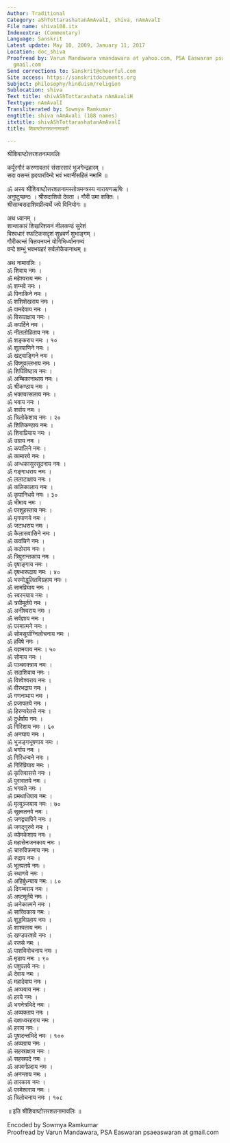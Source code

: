 ```yaml
---
Author: Traditional
Category: aShTottarashatanAmAvalI, shiva, nAmAvalI
File name: shiva108.itx
Indexextra: (Commentary)
Language: Sanskrit
Latest update: May 10, 2009, January 11, 2017
Location: doc_shiva
Proofread by: Varun Mandawara vmandawara at yahoo.com, PSA Easwaran psaeaswaran at
  gmail.com
Send corrections to: Sanskrit@cheerful.com
Site access: https://sanskritdocuments.org
Subject: philosophy/hinduism/religion
Sublocation: shiva
Text title: shivAShTottarashata nAmAvaliH
Texttype: nAmAvalI
Transliterated by: Sowmya Ramkumar
engtitle: shiva nAmAvali (108 names)
itxtitle: shivAShTottarashatanAmAvalI
title: शिवाष्टोत्तरशतनामावली

---
```

  
 श्रीशिवाष्टोत्तरशतनामावलिः   
  
कर्पूरगौरं करुणावतारं संसारसारं भुजगेन्द्रहारम् ।  
सदा वसन्तं हृदयारविन्दे भवं भवानीसहितं नमामि ॥  
  
ॐ अस्य श्रीशिवाष्टोत्तरशतनामस्तोत्रमन्त्रस्य नारायणऋषिः ।   
अनुष्टुप्छन्दः । श्रीसदाशिवो देवता । गौरी उमा शक्तिः ।   
श्रीसाम्बसदाशिवप्रीत्यर्थे जपे विनियोगः ॥  
  
अथ ध्यानम् ।  
शान्ताकारं शिखरिशयनं नीलकण्ठं सुरेशं   
     विश्वधारं स्फटिकसदृशं शुभ्रवर्णं शुभाङ्गम् ।  
गौरीकान्तं त्रितयनयनं योगिभिर्ध्यानगम्यं   
     वन्दे शम्भुं भवभयहरं सर्वलोकैकनाथम् ॥  
  
अथ नामावलिः ।  
ॐ शिवाय नमः ।  
ॐ महेश्वराय नमः ।  
ॐ शम्भवे नमः ।  
ॐ पिनाकिने नमः ।  
ॐ शशिशेखराय नमः ।  
ॐ वामदेवाय नमः ।  
ॐ विरूपाक्षाय नमः ।  
ॐ कपर्दिने नमः ।  
ॐ नीललोहिताय नमः ।  
ॐ शङ्कराय नमः । १०  
ॐ शूलपाणिने नमः ।  
ॐ खट्वाङ्गिने नमः ।  
ॐ विष्णुवल्लभाय नमः ।  
ॐ शिपिविष्टाय नमः ।  
ॐ अम्बिकानाथाय नमः ।  
ॐ श्रीकण्ठाय नमः ।  
ॐ भक्तवत्सलाय नमः ।  
ॐ भवाय नमः ।  
ॐ शर्वाय नमः ।  
ॐ त्रिलोकेशाय नमः । २०  
ॐ शितिकण्ठाय नमः ।  
ॐ शिवाप्रियाय नमः ।  
ॐ उग्राय नमः ।  
ॐ कपालिने नमः ।  
ॐ कामारये नमः ।  
ॐ अन्धकासुरसूदनाय नमः ।  
ॐ गङ्गाधराय नमः ।  
ॐ ललाटाक्षाय नमः ।  
ॐ कलिकालाय नमः ।  
ॐ कृपानिधये नमः । ३०  
ॐ भीमाय नमः ।  
ॐ परशुहस्ताय नमः ।  
ॐ मृगपाणये नमः ।  
ॐ जटाधराय नमः ।  
ॐ कैलासवासिने नमः ।  
ॐ कवचिने नमः ।  
ॐ कठोराय नमः ।  
ॐ त्रिपुरान्तकाय नमः ।  
ॐ वृषाङ्गाय नमः ।  
ॐ वृषभारूढाय नमः । ४०  
ॐ भस्मोद्धूलितविग्रहाय नमः ।  
ॐ सामप्रियाय नमः ।  
ॐ स्वरमयाय नमः ।  
ॐ त्रयीमूर्तये नमः ।  
ॐ अनीश्वराय नमः ।  
ॐ सर्वज्ञाय नमः ।  
ॐ परमात्मने नमः ।  
ॐ सोमसूर्याग्निलोचनाय नमः ।  
ॐ हविषे नमः ।  
ॐ यज्ञमयाय नमः । ५०  
ॐ सोमाय नमः ।  
ॐ पञ्चवक्त्राय नमः ।  
ॐ सदाशिवाय नमः ।  
ॐ विश्वेश्वराय नमः ।  
ॐ वीरभद्राय नमः ।  
ॐ गणनाथाय नमः ।  
ॐ प्रजापतये नमः ।  
ॐ हिरण्यरेतसे नमः ।  
ॐ दुर्धर्षाय नमः ।  
ॐ गिरिशाय नमः । ६०  
ॐ अनघाय नमः ।  
ॐ भुजङ्गभूषणाय नमः ।  
ॐ भर्गाय नमः ।  
ॐ गिरिधन्वने नमः ।  
ॐ गिरिप्रियाय नमः ।  
ॐ कृत्तिवाससे नमः ।  
ॐ पुरारातये नमः ।  
ॐ भगवते नमः ।  
ॐ प्रमथाधिपाय नमः ।  
ॐ मृत्युञ्जयाय नमः । ७०  
ॐ सूक्ष्मतनवे नमः ।  
ॐ जगद्व्यापिने नमः ।  
ॐ जगद्गुरुवे नमः ।  
ॐ व्योमकेशाय नमः ।  
ॐ महासेनजनकाय नमः ।  
ॐ चारुविक्रमाय नमः ।  
ॐ रुद्राय नमः ।  
ॐ भूतपतये नमः ।  
ॐ स्थाणवे नमः ।  
ॐ अहिर्बुध्न्याय नमः । ८०  
ॐ दिगम्बराय नमः ।  
ॐ अष्टमूर्तये नमः ।  
ॐ अनेकात्मने नमः ।  
ॐ सात्त्विकाय नमः ।  
ॐ शुद्धविग्रहाय नमः ।  
ॐ शाश्वताय नमः ।  
ॐ खण्डपरशवे नमः ।  
ॐ रजसे नमः ।  
ॐ पाशविमोचनाय नमः ।  
ॐ मृडाय नमः । ९०  
ॐ पशुपतये नमः ।  
ॐ देवाय नमः ।  
ॐ महादेवाय नमः ।  
ॐ अव्ययाय नमः ।  
ॐ हरये नमः ।  
ॐ भगनेत्रभिदे नमः ।  
ॐ अव्यक्ताय नमः ।  
ॐ दक्षाध्वरहराय नमः ।  
ॐ हराय नमः ।  
ॐ पूषादन्तभिदे नमः । १००  
ॐ अव्यग्राय नमः ।  
ॐ सहस्राक्षाय नमः ।  
ॐ सहस्रपदे नमः ।  
ॐ अपवर्गप्रदाय नमः ।  
ॐ अनन्ताय नमः ।  
ॐ तारकाय नमः ।  
ॐ परमेश्वराय नमः ।  
ॐ त्रिलोचनाय नमः । १०८  
  
॥ इति श्रीशिवाष्टोत्तरशतनामावलिः ॥  
  
  
  
Encoded by Sowmya Ramkumar  
Proofread by Varun Mandawara, PSA Easwaran psaeaswaran at gmail.com  
  
